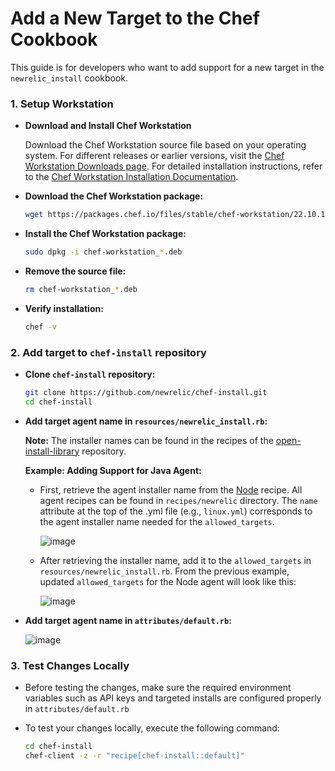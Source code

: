 # Add a New Target to the Chef Cookbook

This guide is for developers who want to add support for a new target in the `newrelic_install` cookbook.

### 1. Setup Workstation

- **Download and Install Chef Workstation**

    Download the Chef Workstation source file based on your operating system. For different releases or earlier versions, visit the [Chef Workstation Downloads page](https://www.chef.io/downloads). For detailed installation instructions, refer to the [Chef Workstation Installation Documentation](https://docs.chef.io/workstation/install_workstation/).

- **Download the Chef Workstation package:**
  ```bash
  wget https://packages.chef.io/files/stable/chef-workstation/22.10.1013/ubuntu/20.04/chef-workstation_22.10.1013-1_amd64.deb
  ```

- **Install the Chef Workstation package:**
  ```bash
  sudo dpkg -i chef-workstation_*.deb
  ```

- **Remove the source file:**
  ```bash
  rm chef-workstation_*.deb
  ```

- **Verify installation:**
  ```bash
  chef -v
  ```

### 2. Add target to `chef-install` repository

- **Clone `chef-install` repository:**
    ```bash
    git clone https://github.com/newrelic/chef-install.git
    cd chef-install
    ```

- **Add target agent name in `resources/newrelic_install.rb`:**

  **Note:** The installer names can be found in the recipes of the [open-install-library](https://github.com/newrelic/open-install-library) repository.

  **Example: Adding Support for Java Agent:**
  - First, retrieve the agent installer name from the [Node](https://github.com/newrelic/open-install-library/blob/main/recipes/newrelic/apm/node/linux.yml) recipe.
    All agent recipes can be found in `recipes/newrelic` directory.
    The `name` attribute at the top of the .yml file (e.g., `linux.yml`) corresponds to the agent installer name needed for the `allowed_targets`.

    ![image](https://github.com/user-attachments/assets/7c64ebc2-00ae-4af7-b620-14059fbf2085)

  - After retrieving the installer name, add it to the `allowed_targets` in `resources/newrelic_install.rb`.
    From the previous example, updated `allowed_targets` for the Node agent will look like this:

    ![image](https://github.com/user-attachments/assets/d4a7e5e1-4b4e-4758-8543-9adb5328e363)

- **Add target agent name in `attributes/default.rb`:**

  ![image](https://github.com/user-attachments/assets/56ce960f-d2ab-4632-91bd-06033633b393)

### 3. Test Changes Locally

- Before testing the changes, make sure the required environment variables such as API keys and targeted installs are configured properly in `attributes/default.rb`
- To test your changes locally, execute the following command:
  
    ```bash
    cd chef-install
    chef-client -z -r "recipe[chef-install::default]"
    ```

